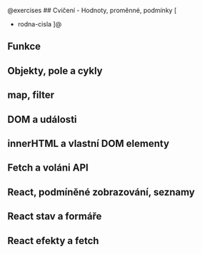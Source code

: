 @exercises ## Cvičení - Hodnoty, proměnné, podmínky [

- rodna-cisla
  ]@

## Funkce

## Objekty, pole a cykly

## map, filter

## DOM a události

## innerHTML a vlastní DOM elementy

## Fetch a voláni API

## React, podmíněné zobrazování, seznamy

## React stav a formáře

## React efekty a fetch
